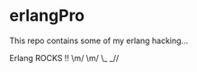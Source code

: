 erlangPro
=========
This repo contains some of my erlang hacking...


Erlang ROCKS !!
                   \m/   \m/
                    \\_ _//
